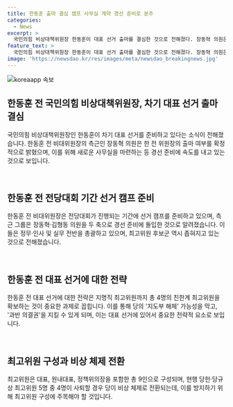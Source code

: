 ```yaml
---
title: 한동훈 출마 결심 캠프 사무실 계약 경선 준비로 분주
categories:
  - News
excerpt: >
  국민의힘 비상대책위원장 한동훈이 대표 선거 출마를 결심한 것으로 전해졌다. 장동혁 의원은 이를 확인하고, 측근 그룹은 선거 캠프를 준비하며 사무실을 이전했다. 러닝메이트 후보군도 조직되고, 최고위원 후보들이 출마 가능성을 고려하며 지도부 해체 가능성을 막고 있는 상황이다. 출마 결심한 최고위원 중엔 장동혁, 박정훈 의원 등이 있으며, 청년 최고위원에 대한 인사도 예상된다.
feature_text: >
  국민의힘 비상대책위원장 한동훈이 대표 선거 출마를 결심한 것으로 전해졌다. 장동혁 의원은 이를 확인하고, 측근 그룹은 선거 캠프를 준비하며 사무실을 이전했다. 러닝메이트 후보군도 조직되고, 최고위원 후보들이 출마 가능성을 고려하며 지도부 해체 가능성을 막고 있는 상황이다. 출마 결심한 최고위원 중엔 장동혁, 박정훈 의원 등이 있으며, 청년 최고위원에 대한 인사도 예상된다.
image: 'https://newsdao.kr/res/images/meta/newsdao_breakingnews.jpg'
---
```


<p><img src="https://newsdao.kr/res/images/meta/newsdao_breakingnews.jpg" alt="koreaapp 속보" /></p>

<h2 data-ke-size="size26">한동훈 전 국민의힘 비상대책위원장, 차기 대표 선거 출마 결심</h2>

<p>국민의힘 비상대책위원장인 한동훈이 차기 대표 선거를 준비하고 있다는 소식이 전해졌습니다. 한동훈 전 비대위원장의 측근인 장동혁 의원은 한 전 위원장의 출마 여부를 확정적으로 밝혔으며, 이를 위해 새로운 사무실을 마련하는 등 경선 준비에 속도를 내고 있는 것으로 보입니다.</p>

<p data-ke-size="size16">&nbsp;</p>

<h2 data-ke-size="size24">한동훈 전 전당대회 기간 선거 캠프 준비</h2>

<p>한동훈 전 비대위원장은 전당대회가 진행되는 기간에 선거 캠프를 준비하고 있으며, 측근 그룹은 장동혁·김형동 의원을 두 축으로 경선 준비에 돌입한 것으로 알려졌습니다. 이들은 정무·인사 및 실무 전반을 총괄하고 있으며, 최고위원 후보군 역시 좁혀지고 있는 것으로 전해졌습니다.</p>

<p data-ke-size="size16">&nbsp;</p>

<h2 data-ke-size="size24">한동훈 전 대표 선거에 대한 전략</h2>

<p>한동훈 전 대표 선거에 대한 전략은 지명직 최고위원까지 총 4명의 친한계 최고위원을 확보하는 것이 중요한 과제로 꼽힙니다. 이를 통해 당의 '지도부 해체' 가능성을 막고, '과반 의결권'을 지킬 수 있게 되며, 이는 대표 선거에 있어서 중요한 전략적 요소로 보입니다.</p>

<p data-ke-size="size16">&nbsp;</p>

<h2 data-ke-size="size24">최고위원 구성과 비상 체제 전환</h2>

<p>최고위원은 대표, 원내대표, 정책위의장을 포함한 총 9인으로 구성되며, 현행 당헌·당규상 최고위원 5명 중 4명이 사퇴할 경우 당이 비상 체제로 전환되는데, 이를 방지하기 위해 최고위원 구성에 주목해야 할 것입니다.</p>

<p data-ke-size="size16">&nbsp;</p>

